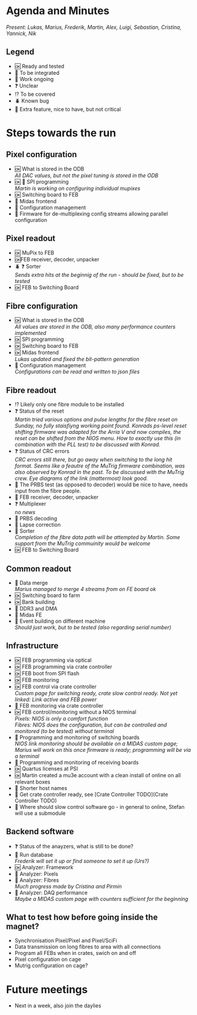 # Agenda and Minutes

*Present: Lukas, Marius, Frederik, Martin, Alex, Luigi, Sebastian, Cristina, Yannick, Nik*

## Legend

* :ok: Ready and tested
* :electric_plug: To be integrated
* :hammer: Work ongoing
* :question: Unclear
* :interrobang: To be covered
* :beetle: Known bug
* :muscle: Extra feature, nice to have, but not critical

# Steps towards the run

## Pixel configuration ##

* :ok: What is stored in the ODB  
   *All DAC values, but not the pixel tuning is stored in the ODB*
* :ok: :hammer: SPI programming  
   *Martin is working on configuring individual mupixes* 
* :ok: Switching board to FEB  
* :hammer: Midas frontend  
* :electric_plug: Configuration management  
* :muscle: Firmware for de-multiplexing config streams allowing parallel configuration


## Pixel readout ##

* :ok: MuPix to FEB  
* :ok:FEB receiver, decoder, unpacker  
* :beetle: :question: Sorter  
   *Sends extra hits at the beginnig of the run - should be fixed, but to be tested*
* :ok: FEB to Switching Board

## Fibre configuration ##

* :ok: What is stored in the ODB  
   *All values are stored in the ODB, also many performance counters implemented*
* :ok: SPI programming
* :ok: Switching board to FEB  
* :ok: Midas frontend  
   *Lukas updated and fixed the bit-pattern generation*
* :hammer: Configuration management  
   *Configurations can be read and written to json files*

## Fibre readout ##

* :interrobang: Likely only one fibre module to be installed
* :question: Status of the reset  
   *Martin tried various options and pulse lengths for the fibre reset on Sunday, no fully staisfiyng working point found. Konrads ps-level reset shifting firmware was adapted for the Arria V and now compiles, the reset can be shifted from the NIOS menu. How to exactly use this (in combination with the PLL test) to be discussed with Konrad.*
* :question: Status of CRC errors  
   *CRC errors still there, but go away when switching to the long hit format. Seems like a feautre of the MuTrig firmware combination, was also observed by Konrad in the past. To be discussed with the MuTrig crew. Eye diagrams of the link (mattermost) look good.*
* :muscle: The PRBS test (as opposed to decoder) would be nice to have, needs input from the fibre people.
* :electric_plug: FEB receiver, decoder, unpacker
* :question: Multiplexer   
   *no news*
* :electric_plug: PRBS decoding
* :electric_plug: Lapse correction
* :electric_plug: Sorter  
   *Completion of the fibre data path will be attempted by Martin. Some support from the MuTrig commuinity would be welcome*
* :ok: FEB to Switching Board


## Common readout ##

* :electric_plug: Data merge  
   *Marius managed to merge 4 streams from on FE board ok*
* :ok: Switching board to farm
* :ok: Bank building
* :electric_plug: DDR3 and DMA
* :hammer: Midas FE  
* :electric_plug: Event building on different machine  
   *Should just work, but to be tested (also regarding serial number)*

## Infrastructure ##

* :ok: FEB programming via optical
* :ok: FEB programming via crate controller
* :ok: FEB boot from SPI flash
* :ok: FEB monitoring
* :ok: FEB control via crate controller  
    *Custom page for switching ready, crate slow control ready. Not yet linked: Link active and FEB power*
* :muscle: FEB monitoring via crate controller
* :ok: FEB control/monitoring without a NIOS terminal  
  *Pixels: NIOS is only a comfort function*  
  *Fibres: NIOS does the configuration, but can be controlled and monitored (to be tested) without terminal*
* :hammer: Programming and monitoring of switching boards  
   *NIOS link monitoring should be available on a MIDAS custom page; Marius will work on this once firmware is ready; programming will be via a terminal*
* :hammer: Programming and monitoring of receiving boards
* :ok: Quartus licenses at PSI  
* :ok: Martin created a mu3e account with a clean install of online on all relevant boxes
* :hammer: Shorter host names
* :hammer: Get crate controller ready, see [Crate Controller TODO](Crate Controller TODO)
* :hammer: Where should slow control software go - in general to online, Stefan will use a submodule

## Backend software ##

* :question: Status of the anayzers, what is still to be done?
* :hammer: Run database   
   *Frederik will set it up or find someone to set it up (Urs?)*
* :ok: Analyzer: Framework
* :hammer: Analyzer: Pixels
* :hammer: Analyzer: Fibres  
  *Much progress made by Cristina and Pirmin*
* :hammer: Analyzer: DAQ performance  
   *Maybe a MIDAS custom page with counters sufficient for the beginning*

## What to test how before going inside the magnet? ##

* Synchronisation Pixel/Pixel and Pixel/SciFi
* Data transmission on long fibres to area with all connections
* Program all FEBs when in crates, swich on and off
* Pixel configuration on cage
* Mutrig configuration on cage?

# Future meetings

* Next in a week, also join the daylies